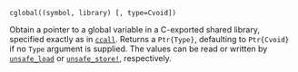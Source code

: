```
cglobal((symbol, library) [, type=Cvoid])
```

Obtain a pointer to a global variable in a C-exported shared library, specified exactly as in [`ccall`](@ref). Returns a `Ptr{Type}`, defaulting to `Ptr{Cvoid}` if no `Type` argument is supplied. The values can be read or written by [`unsafe_load`](@ref) or [`unsafe_store!`](@ref), respectively.
